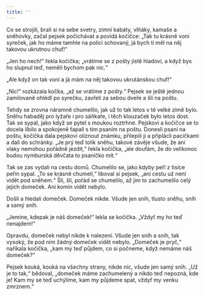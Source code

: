 ```yaml
---
title: ''
---
```


Co se strojili, brali si na sebe svetry, zimní kabáty, vlňáky, kamaše a sněhovky, začal pejsek počichávat a povídá kočičce: „Tak tu krásně voní syreček, jak ho máme tamhle na polici schovaný, já bych ti měl na něj takovou ukrutnou chuť!“

„Jen ho nech!“ řekla kočička; „vrátíme se z pošty jistě hladoví, a když bys ho slupnul teď, neměli bychom pak nic.“

„Ale když on tak voní a já mám na něj takovou ukrutánskou chuť!“

„Nic!“ rozkázala kočka, „až se vrátíme z pošty.“ Pejsek se ještě jednou zamilovaně ohlédl po syrečku, zavřeli za sebou dveře a šli na poštu.

Tehdy se zrovna náramně chumelilo, jak už to tak letos v té velké zimě bylo. Sněhu habaděj pro lyžaře i pro sáňkaře, i těch klouzaček bylo letos dost. Tak se sypal, jako když se pytel s moukou roztrhne. Pejskovi a kočičce se to docela líbilo a spokojeně ťapali s tím psaním na poštu. Donesli psaní na poštu, kočička dala pejskovi olíznout známku, přilepili ji a připlácli pacičkami a dali do schránky. „Je prý teď tolik sněhu, takové závěje všude, že ani vlaky nemohou pořádně jezdit,“ řekla kočička, „ale doufám, že do velikonoc budou nymburská děvčata to psaníčko mít.“

Tak se zas vydali na cestu domů. Chumelilo se, jako kdyby peří z tisíce peřin sypal. „To se krásně chumelí,“ liboval si pejsek, „ani cestu už není vidět pod sněhem.“ Šli, šli, pořád se chumelilo, až jim to zachumelilo celý jejich domeček. Ani komín vidět nebylo.

Došli a hledali domeček. Domeček nikde. Všude jen sníh, tlusto sněhu, sníh a samý sníh.

„Jemine, kdepak je náš domeček!“ lekla se kočička. „Vždyť my ho teď nenajdem!“

Opravdu, domeček nebyl nikde k nalezení. Všude jen sníh a sníh, tak vysoký, že pod ním žádný domeček vidět nebylo. „Domeček je pryč,“ naříkala kočička, „kam my teď půjdem, co si počneme, když nemáme náš domeček?“

Pejsek kouká, kouká na všechny strany, nikde nic, všude jen samý sníh. „Už je to tak,“ bědoval, „domeček máme zachumelený a nikdo teď nepozná, kde je! Kam my se teď uchýlíme, kam my půjdeme spat, vždyť my venku zmrznem.“
